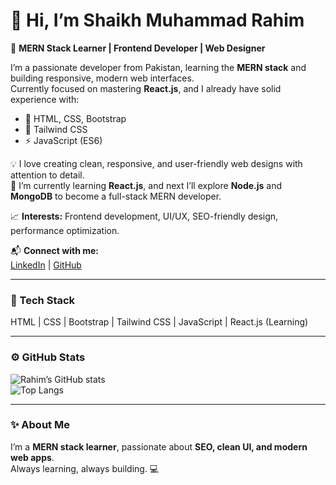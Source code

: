# 👋 Hi, I’m Shaikh Muhammad Rahim  

🚀 **MERN Stack Learner | Frontend Developer | Web Designer**  

I’m a passionate developer from Pakistan, learning the **MERN stack** and building responsive, modern web interfaces.  
Currently focused on mastering **React.js**, and I already have solid experience with:  
- 🧠 HTML, CSS, Bootstrap  
- 🎨 Tailwind CSS  
- ⚡ JavaScript (ES6)  

💡 I love creating clean, responsive, and user-friendly web designs with attention to detail.  
🌱 I’m currently learning **React.js**, and next I’ll explore **Node.js** and **MongoDB** to become a full-stack MERN developer.  

📈 **Interests:** Frontend development, UI/UX, SEO-friendly design, performance optimization.  

📬 **Connect with me:**  
[LinkedIn](https://www.linkedin.com/in/shaikh-rahim99/) | [GitHub](https://github.com/shaikh-muhammad-rahim)  

---

### 🧰 Tech Stack  
HTML | CSS | Bootstrap | Tailwind CSS | JavaScript | React.js (Learning)  

---

### ⚙️ GitHub Stats  
![Rahim’s GitHub stats](https://github-readme-stats.vercel.app/api?username=shaikh-muhammad-rahim&show_icons=true&theme=radical)  
![Top Langs](https://github-readme-stats.vercel.app/api/top-langs/?username=shaikh-muhammad-rahim&layout=compact&theme=radical)  

---

### ✨ About Me  
I’m a **MERN stack learner**, passionate about **SEO, clean UI, and modern web apps**.  
Always learning, always building. 💻  
